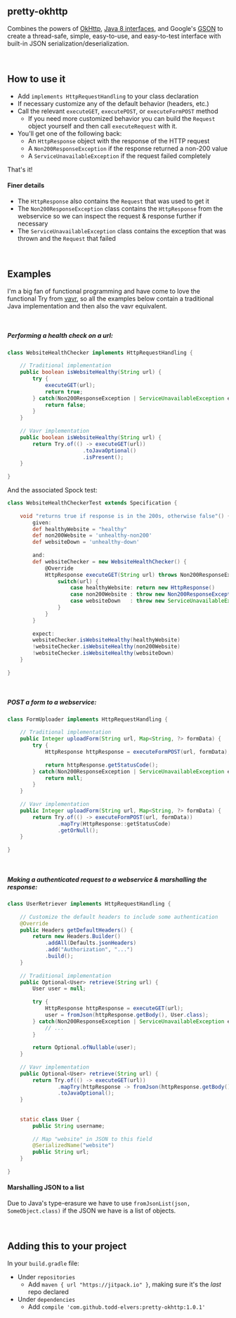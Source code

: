 pretty-okhttp
---------------------------------

Combines the powers of [OkHttp](http://square.github.io/okhttp/), 
[Java 8 interfaces](https://docs.oracle.com/javase/tutorial/java/IandI/defaultmethods.html),
and Google's [GSON](https://github.com/google/gson) to create a thread-safe, simple, 
easy-to-use, and easy-to-test interface with built-in JSON 
serialization/deserialization.


<br/>


## How to use it

* Add `implements HttpRequestHandling` to your class declaration 
* If necessary customize any of the default behavior (headers, etc.) 
* Call the relevant `executeGET`, `executePOST`, or `executeFormPOST` method
    * If you need more customized behavior you can build the `Request` object yourself
    and then call `executeRequest` with it.
* You'll get one of the following back:
    * An `HttpResponse` object with the response of the HTTP request
    * A `Non200ResponseException` if the response returned a non-200 value
    * A `ServiceUnavailableException` if the request failed completely

That's it!

#### Finer details
* The `HttpResponse` also contains the `Request` that was used to get it
* The `Non200ResponseException` class contains the `HttpResponse` from the webservice so we 
can inspect the request & response further if necessary
* The `ServiceUnavailableException` class contains the exception that was thrown and the
`Request` that failed


<br/>

## Examples

I'm a big fan of functional programming and have come to love the functional 
Try from [vavr](http://www.vavr.io/), so all the examples below contain a
traditional Java implementation and then also the vavr equivalent.  

<br/>

##### Performing a health check on a url:

```java
class WebsiteHealthChecker implements HttpRequestHandling {
    
    // Traditional implementation
    public boolean isWebsiteHealthy(String url) {
        try {
            executeGET(url);
            return true;
        } catch(Non200ResponseException | ServiceUnavailableException ex) {
            return false;
        }
    }
    
    // Vavr implementation
    public boolean isWebsiteHealthy(String url) {
        return Try.of(() -> executeGET(url))
                        .toJavaOptional()
                        .isPresent();
    }
    
}
```

And the associated Spock test:

```groovy
class WebsiteHealthCheckerTest extends Specification {
    
    void "returns true if response is in the 200s, otherwise false"() {
        given: 
        def healthyWebsite = "healthy"
        def non200Website = 'unhealthy-non200'
        def websiteDown = 'unhealthy-down'
        
        and:
        def websiteChecker = new WebsiteHealthChecker() {
            @Override
            HttpResponse executeGET(String url) throws Non200ResponseException, ServiceUnavailableException {
                switch(url) {
                    case healthyWebsite: return new HttpResponse()
                    case non200Website : throw new Non200ResponseException("failed, non-200")
                    case websiteDown   : throw new ServiceUnavailableException("failed, down", null) 
                }
            }
        }
        
        expect:
        websiteChecker.isWebsiteHealthy(healthyWebsite)
        !websiteChecker.isWebsiteHealthy(non200Website)
        !websiteChecker.isWebsiteHealthy(websiteDown)
    }
    
}
```


<br/>

##### POST a form to a webservice:

```java
class FormUploader implements HttpRequestHandling {
    
    // Traditional implementation
    public Integer uploadForm(String url, Map<String, ?> formData) {
        try {
            HttpResponse httpResponse = executeFormPOST(url, formData);
            
            return httpResponse.getStatusCode();
        } catch(Non200ResponseException | ServiceUnavailableException ex) {
            return null;
        }
    }
    
    // Vavr implementation
    public Integer uploadForm(String url, Map<String, ?> formData) {
        return Try.of(() -> executeFormPOST(url, formData))
                .mapTry(HttpResponse::getStatusCode)
                .getOrNull();
    }
    
}
```

<br/>

##### Making a authenticated request to a webservice & marshalling the response:

```java
class UserRetriever implements HttpRequestHandling {
    
    // Customize the default headers to include some authentication
    @Override
    public Headers getDefaultHeaders() {
        return new Headers.Builder()
            .addAll(Defaults.jsonHeaders)   
            .add("Authorization", "...")     
            .build();
    }
    
    // Traditional implementation
    public Optional<User> retrieve(String url) {
        User user = null;
        
        try {
            HttpResponse httpResponse = executeGET(url);
            user = fromJson(httpResponse.getBody(), User.class);
        } catch(Non200ResponseException | ServiceUnavailableException ex) {
            // ...
        }
        
        return Optional.ofNullable(user);
    }
    
    // Vavr implementation
    public Optional<User> retrieve(String url) {
        return Try.of(() -> executeGET(url))
                .mapTry(httpResponse -> fromJson(httpResponse.getBody(), User.class))
                .toJavaOptional();
    }
    
    
    static class User {
        public String username;
        
        // Map "website" in JSON to this field
        @SerializedName("website")  
        public String url;
    }
        
}
```


#### Marshalling JSON to a list
Due to Java's type-erasure we have to use `fromJsonList(json, SomeObject.class)` if the 
JSON we have is a list of objects.

<br/>

## Adding this to your project

In your `build.gradle` file:
* Under `repositories`
    * Add `maven { url "https://jitpack.io" }`, making sure it's the _last_ repo declared
* Under `dependencies`
    * Add `compile 'com.github.todd-elvers:pretty-okhttp:1.0.1'`
